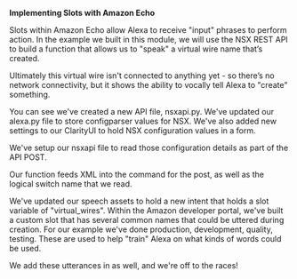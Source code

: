 **Implementing Slots with Amazon Echo** 

Slots within Amazon Echo allow Alexa to receive "input" phrases to perform action. In the example we built in this module, we will use the NSX REST API to build a function that allows us to "speak" a virtual wire name that’s created. 

Ultimately this virtual wire isn't connected to anything yet - so there’s no network connectivity, but it shows the ability to vocally tell Alexa to "create" something. 

You can see we've created a new API file, nsxapi.py. We've updated our alexa.py file to store configparser values for NSX. We've also added new settings to our ClarityUI to hold NSX configuration values in a form. 

We've setup our nsxapi file to read those configuration details as part of the API POST. 

Our function feeds XML into the command for the post, as well as the logical switch name that we read. 

We've updated our speech assets to hold a new intent that holds a slot variable of "virtual_wires". Within the Amazon developer portal, we've built a custom slot that has several common names that could be uttered during creation. For our example we've done production, development, quality, testing. These are used to help "train" Alexa on what kinds of words could be used. 

We add these utterances in as well, and we're off to the races!

